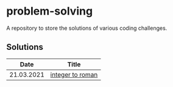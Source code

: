 # problem-solving

A repository to store the solutions of various coding challenges.

## Solutions

Date | Title
--- | ---
21.03.2021 | [integer to roman](src/integer-to-roman)
